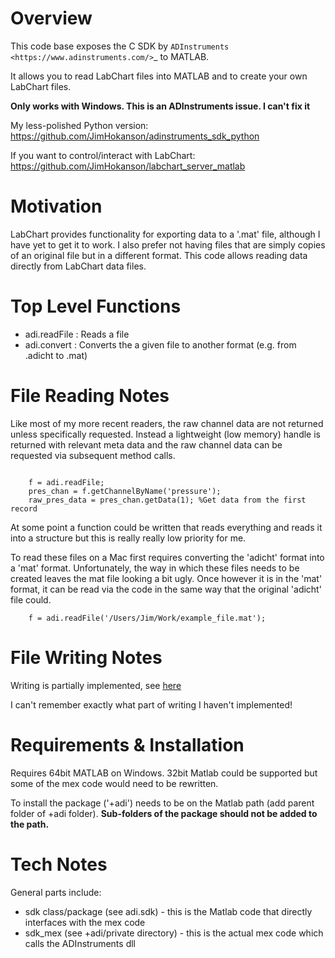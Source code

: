 # Overview

This code base exposes the C SDK by `ADInstruments  <https://www.adinstruments.com/>`_
to MATLAB. 

It allows you to read LabChart files into MATLAB and to create your own LabChart files.

**Only works with Windows. This is an ADInstruments issue. I can't fix it**

My less-polished Python version:
https://github.com/JimHokanson/adinstruments_sdk_python

If you want to control/interact with LabChart:
https://github.com/JimHokanson/labchart_server_matlab

# Motivation

LabChart provides functionality for exporting data to a '.mat' file, although I have yet to get it to work. I also prefer not having files that are simply copies of an original file but in a different format. This code allows reading data directly from LabChart data files.

# Top Level Functions
- adi.readFile : Reads a file
- adi.convert : Converts the a given file to another format (e.g. from .adicht to .mat)

#  File Reading Notes

Like most of my more recent readers, the raw channel data are not returned unless specifically requested. Instead a lightweight (low memory) handle is returned with relevant meta data and the raw channel data can be requested via subsequent method calls.

```

	f = adi.readFile;
	pres_chan = f.getChannelByName('pressure');
	raw_pres_data = pres_chan.getData(1); %Get data from the first record
```
	
At some point a function could be written that reads everything and reads it into a structure but this is really really low priority for me.

To read these files on a Mac first requires converting the 'adicht' format into a 'mat' format. Unfortunately, the way in which these files needs to be created leaves the mat file looking a bit ugly. Once however it is in the 'mat' format, it can be read via the code in the same way that the original 'adicht' file could.

```
	f = adi.readFile('/Users/Jim/Work/example_file.mat');
```
	
# File Writing Notes

Writing is partially implemented, see [here](documentation/writing.md)

I can't remember exactly what part of writing I haven't implemented!
	
# Requirements & Installation

Requires 64bit MATLAB on Windows. 32bit Matlab could be supported but some of the mex code would need to be rewritten.

To install the package ('+adi') needs to be on the Matlab path (add parent folder of +adi folder). **Sub-folders of the package should not be added to the path.**


# Tech Notes #

General parts include:

- sdk class/package (see adi.sdk) - this is the Matlab code that directly interfaces with the mex code
- sdk_mex (see +adi/private directory) - this is the actual mex code which calls the ADInstruments dll
